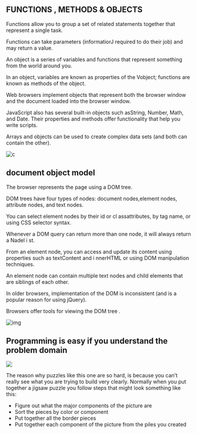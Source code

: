 ## FUNCTIONS  , METHODS & OBJECTS   
Functions allow you to group a set of related statements together that represent a single task. 

Functions can take parameters (informatiorJ required to do their job) and may return a value. 

An object is a series of variables and functions that represent something from the world around you. 

In an object, variables are known as properties of the Vobject; functions are known as methods of the object. 

Web browsers implement objects that represent both the browser window and the document loaded into the browser window. 

JavaScript also has several built-in objects such asString, Number, Math, and Date. Their properties and methods offer functionality that help you write scripts.

Arrays and objects can be used to create complex data sets (and both can contain the other). 

![c](https://res.cloudinary.com/practicaldev/image/fetch/s--1WQEB2tD--/c_imagga_scale,f_auto,fl_progressive,h_720,q_auto,w_1280/https://dev-to-uploads.s3.amazonaws.com/i/vmhtad3346f456l66e1a.jpg)

## document object model

The browser represents the page using a DOM tree. 

DOM trees have four types of nodes: document nodes,element nodes, attribute nodes, and text nodes.

You can select element nodes by their id or cl assattributes, by tag name, or using CSS selector syntax. 

Whenever a DOM query can return more than one node, it will always return a Nadel i st. 

From an element node, you can access and update its content using properties such as textContent and i nnerHTML or using DOM manipulation techniques.

An element node can contain multiple text nodes and child elements that are siblings of each other. 

In older browsers, implementation of the DOM is inconsistent (and is a popular reason for using jQuery).

Browsers offer tools for viewing the DOM tree . 

![img](https://upload.wikimedia.org/wikipedia/commons/thumb/5/5a/DOM-model.svg/1200px-DOM-model.svg.png)

## Programming is easy if you understand the problem domain

![](https://spzone-simpleprogrammer.netdna-ssl.com/wp-content/uploads/2013/07/81zQGlKs9oS._SL1500_.jpg)

The reason why puzzles like this one are so hard, is because you can’t really see what you are trying to build very clearly.  Normally when you put together a jigsaw puzzle you follow steps that might look something like this:

- Figure out what the major components of the picture are
- Sort the pieces by color or component
- Put together all the border pieces
- Put together each component of the picture from the piles you created
